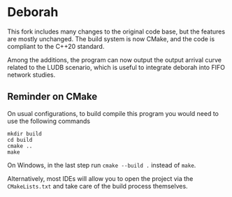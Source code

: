# Deborah

This fork includes many changes to the original code base, but the features are mostly unchanged.
The build system is now CMake, and the code is compliant to the C++20 standard.

Among the additions, the program can now output the output arrival curve related to the LUDB scenario, which is useful to integrate deborah into FIFO network studies.

## Reminder on CMake

On usual configurations, to build compile this program you would need to use the following commands

```
mkdir build
cd build
cmake ..
make
```

On Windows, in the last step run `cmake --build .` instead of `make`.

Alternatively, most IDEs will allow you to open the project via the `CMakeLists.txt` and take care of the build process themselves.
